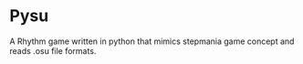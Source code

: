 # Pysu
A Rhythm game written in python that mimics stepmania game concept and reads .osu file formats.

